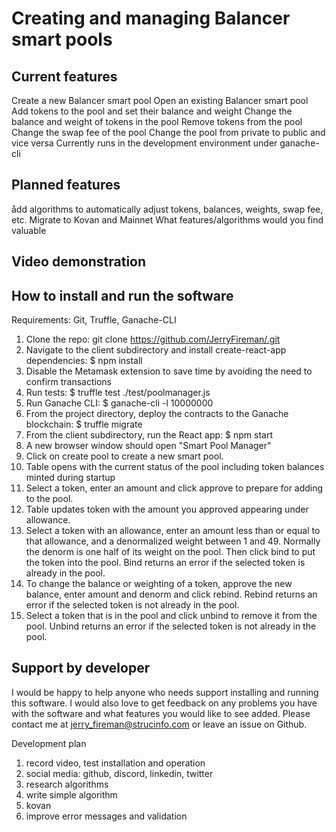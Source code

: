 # Creating and managing Balancer smart pools

## Current features
Create a new Balancer smart pool
Open an existing Balancer smart pool
Add tokens to the pool and set their balance and weight
Change the balance and weight of tokens in the pool
Remove tokens from the pool
Change the swap fee of the pool
Change the pool from private to public and vice versa
Currently runs in the development environment under ganache-cli

## Planned features
ådd algorithms to automatically adjust tokens, balances, weights, swap fee, etc.
Migrate to Kovan and Mainnet
What features/algorithms would you find valuable

## Video demonstration


## How to install and run the software
Requirements: Git, Truffle, Ganache-CLI

1. Clone the repo:  git clone https://github.com/JerryFireman/.git
2. Navigate to the client subdirectory and install create-react-app dependencies: $ npm install
3. Disable the Metamask extension to save time by avoiding the need to confirm transactions
4. Run tests: $ truffle test ./test/poolmanager.js
5. Run Ganache CLI: $ ganache-cli -l 10000000
6. From the project directory, deploy the contracts to the Ganache blockchain: $ truffle migrate
7. From the client subdirectory, run the React app: $ npm start
8. A new browser window should open "Smart Pool Manager"
9. Click on create pool to create a new smart pool.
10. Table opens with the current status of the pool including token balances minted during startup
11. Select a token, enter an amount and click approve to prepare for adding to the pool.
12. Table updates token with the amount you approved appearing under allowance.
13. Select a token with an allowance, enter an amount less than or equal to that allowance, and a denormalized weight between 1 and 49. Normally the denorm is one half of its weight on the pool. Then click bind to put the token into the pool. Bind returns an error if the selected token is already in the pool.
14. To change the balance or weighting of a token, approve the new balance, enter amount and denorm and click rebind. Rebind returns an error if the selected token is not already in the pool.
15. Select a token that is in the pool and click unbind to remove it from the pool. Unbind returns an error if the selected token is not already in the pool.

## Support by developer
I would be happy to help anyone who needs support installing and running this software. I would also love to get feedback on any problems you have with the software and what features you would like to see added. Please contact me at jerry_fireman@strucinfo.com or leave an issue on Github.

Development plan 
1) record video, test installation and operation
2) social media: github, discord, linkedin, twitter
3) research algorithms
4) write simple algorithm
5) kovan
6) improve error messages and validation

